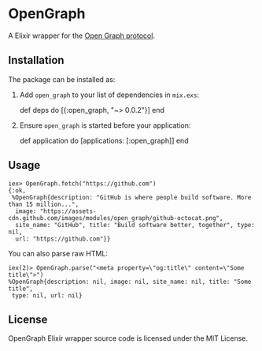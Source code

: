 # OpenGraph

A Elixir wrapper for the [Open Graph protocol](http://ogp.me).

## Installation

The package can be installed as:

  1. Add `open_graph` to your list of dependencies in `mix.exs`:

        def deps do
          [{:open_graph, "~> 0.0.2"}]
        end


  2. Ensure `open_graph` is started before your application:

        def application do
          [applications: [:open_graph]]
        end

## Usage


    iex> OpenGraph.fetch("https://github.com")
    {:ok,
     %OpenGraph{description: "GitHub is where people build software. More than 15 million...",
      image: "https://assets-cdn.github.com/images/modules/open_graph/github-octocat.png",
      site_name: "GitHub", title: "Build software better, together", type: nil,
      url: "https://github.com"}}

You can also parse raw HTML:

    iex(2)> OpenGraph.parse("<meta property=\"og:title\" content=\"Some title\">")
    %OpenGraph{description: nil, image: nil, site_name: nil, title: "Some title",
     type: nil, url: nil}

## License

OpenGraph Elixir wrapper source code is licensed under the MIT License.
